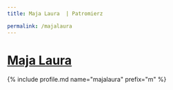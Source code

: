```yaml
---
title: Maja Laura  | Patromierz

permalink: /majalaura
---
```


# [Maja Laura ](https://patronite.pl/majalaura)

{% include profile.md name="majalaura" prefix="m" %}
